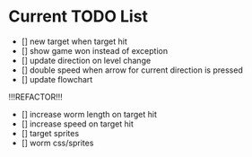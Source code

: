 # Current TODO List

 * [] new target when target hit
 * [] show game won instead of exception
 * [] update direction on level change
 * [] double speed when arrow for current direction is pressed
 * [] update flowchart

 !!!REFACTOR!!!

 * [] increase worm length on target hit
 * [] increase speed on target hit
 * [] target sprites
 * [] worm css/sprites
